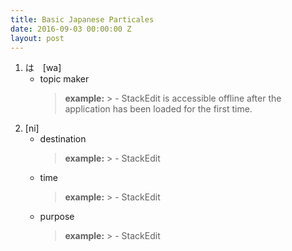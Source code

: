 ```yaml
---
title: Basic Japanese Particales
date: 2016-09-03 00:00:00 Z
layout: post
---
```


1. は　[wa]
   - topic maker
        > **example:**
            > - StackEdit is accessible offline after the application                 has been loaded for the first time.
2. [ni]
    - destination
        > **example:**
            > - StackEdit 
    - time
        > **example:**
            > - StackEdit 
    - purpose
        > **example:**
            > - StackEdit 